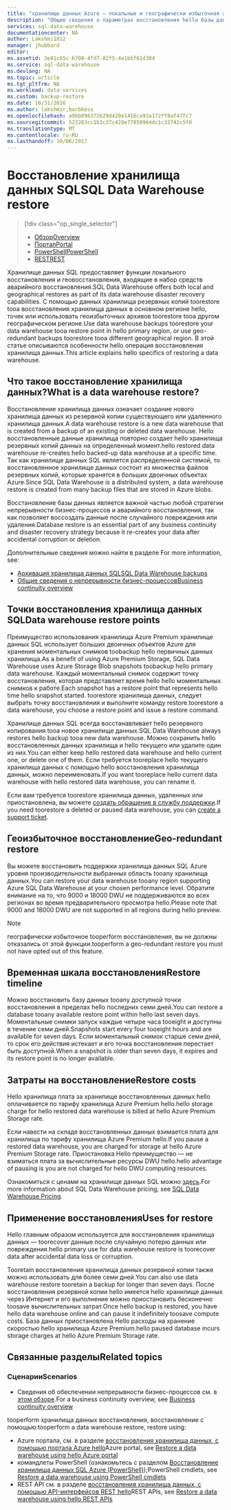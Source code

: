 ```yaml
---
title: "хранилище данных Azure — локальные и географически избыточная aaaRestore | Документы Microsoft"
description: "Общие сведения о параметрах восстановления hello базы данных для восстановления базы данных в хранилище данных SQL Azure."
services: sql-data-warehouse
documentationcenter: NA
author: Lakshmi1812
manager: jhubbard
editor: 
ms.assetid: 3e01c65c-6708-4fd7-82f5-4e1b5f61d304
ms.service: sql-data-warehouse
ms.devlang: NA
ms.topic: article
ms.tgt_pltfrm: NA
ms.workload: data-services
ms.custom: backup-restore
ms.date: 10/31/2016
ms.author: lakshmir;barbkess
ms.openlocfilehash: a96b898372b29d420e1416ca93a172ff8af47fc7
ms.sourcegitcommit: 523283cc1b3c37c428e77850964dc1c33742c5f0
ms.translationtype: MT
ms.contentlocale: ru-RU
ms.lasthandoff: 10/06/2017
---
```

# <a name="sql-data-warehouse-restore"></a><span data-ttu-id="571f2-103">Восстановление хранилища данных SQL</span><span class="sxs-lookup"><span data-stu-id="571f2-103">SQL Data Warehouse restore</span></span>
> [!div class="op_single_selector"]
> * <span data-ttu-id="571f2-104">[Обзор][Overview]</span><span class="sxs-lookup"><span data-stu-id="571f2-104">[Overview][Overview]</span></span>
> * <span data-ttu-id="571f2-105">[Портал][Portal]</span><span class="sxs-lookup"><span data-stu-id="571f2-105">[Portal][Portal]</span></span>
> * <span data-ttu-id="571f2-106">[PowerShell][PowerShell]</span><span class="sxs-lookup"><span data-stu-id="571f2-106">[PowerShell][PowerShell]</span></span>
> * <span data-ttu-id="571f2-107">[REST][REST]</span><span class="sxs-lookup"><span data-stu-id="571f2-107">[REST][REST]</span></span>
> 
> 

<span data-ttu-id="571f2-108">Хранилище данных SQL предоставляет функции локального восстановления и геовосстановления, входящие в набор средств аварийного восстановления.</span><span class="sxs-lookup"><span data-stu-id="571f2-108">SQL Data Warehouse offers both local and geographical restores as part of its data warehouse disaster recovery capabilities.</span></span> <span data-ttu-id="571f2-109">С помощью данных хранилища резервных копий toorestore tooa восстановления хранилища данных в основном регионе hello, точек или использовать геоизбыточных архивов toorestore tooa другом географическом регионе.</span><span class="sxs-lookup"><span data-stu-id="571f2-109">Use data warehouse backups toorestore your data warehouse tooa restore point in hello primary region, or use geo-redundant backups toorestore tooa different geographical region.</span></span> <span data-ttu-id="571f2-110">В этой статье описываются особенности hello операция восстановления хранилища данных.</span><span class="sxs-lookup"><span data-stu-id="571f2-110">This article explains hello specifics of restoring a data warehouse.</span></span>

## <a name="what-is-a-data-warehouse-restore"></a><span data-ttu-id="571f2-111">Что такое восстановление хранилища данных?</span><span class="sxs-lookup"><span data-stu-id="571f2-111">What is a data warehouse restore?</span></span>
<span data-ttu-id="571f2-112">Восстановление хранилища данных означает создание нового хранилища данных из резервной копии существующего или удаленного хранилища данных.</span><span class="sxs-lookup"><span data-stu-id="571f2-112">A data warehouse restore is a new data warehouse that is created from a backup of an existing or deleted data warehouse.</span></span> <span data-ttu-id="571f2-113">Hello восстановленные данные хранилища повторно создает hello хранилища резервных копий данных на определенный момент.</span><span class="sxs-lookup"><span data-stu-id="571f2-113">hello restored data warehouse re-creates hello backed-up data warehouse at a specific time.</span></span> <span data-ttu-id="571f2-114">Так как хранилище данных SQL является распределенной системой, то восстановленное хранилище данных состоит из множества файлов резервных копий, которые хранятся в больших двоичных объектах Azure.</span><span class="sxs-lookup"><span data-stu-id="571f2-114">Since SQL Data Warehouse is a distributed system, a data warehouse restore is created from many backup files that are stored in Azure blobs.</span></span> 

<span data-ttu-id="571f2-115">Восстановление базы данных является важной частью любой стратегии непрерывности бизнес-процессов и аварийного восстановления, так как позволяет воссоздать данные после случайного повреждения или удаления.</span><span class="sxs-lookup"><span data-stu-id="571f2-115">Database restore is an essential part of any business continuity and disaster recovery strategy because it re-creates your data after accidental corruption or deletion.</span></span>

<span data-ttu-id="571f2-116">Дополнительные сведения можно найти в разделе </span><span class="sxs-lookup"><span data-stu-id="571f2-116">For more information, see:</span></span>

* [<span data-ttu-id="571f2-117">Архивация хранилища данных SQL</span><span class="sxs-lookup"><span data-stu-id="571f2-117">SQL Data Warehouse backups</span></span>](sql-data-warehouse-backups.md)
* [<span data-ttu-id="571f2-118">Общие сведения о непрерывности бизнес-процессов</span><span class="sxs-lookup"><span data-stu-id="571f2-118">Business continuity overview</span></span>](../sql-database/sql-database-business-continuity.md)

## <a name="data-warehouse-restore-points"></a><span data-ttu-id="571f2-119">Точки восстановления хранилища данных SQL</span><span class="sxs-lookup"><span data-stu-id="571f2-119">Data warehouse restore points</span></span>
<span data-ttu-id="571f2-120">Преимущество использования хранилища Azure Premium хранилище данных SQL использует больших двоичных объектов Azure для хранения моментальных снимков toobackup hello первичных данных хранилища.</span><span class="sxs-lookup"><span data-stu-id="571f2-120">As a benefit of using Azure Premium Storage, SQL Data Warehouse uses Azure Storage Blob snapshots toobackup hello primary data warehouse.</span></span> <span data-ttu-id="571f2-121">Каждый моментальный снимок содержит точку восстановления, которая представляет время hello hello моментальных снимков к работе.</span><span class="sxs-lookup"><span data-stu-id="571f2-121">Each snapshot has a restore point that represents hello time hello snapshot started.</span></span> <span data-ttu-id="571f2-122">toorestore хранилища данных, следует выбрать точку восстановления и выполните команду restore.</span><span class="sxs-lookup"><span data-stu-id="571f2-122">toorestore a data warehouse, you choose a restore point and issue a restore command.</span></span>  

<span data-ttu-id="571f2-123">Хранилище данных SQL всегда восстанавливает hello резервного копирования tooa новое хранилище данных.</span><span class="sxs-lookup"><span data-stu-id="571f2-123">SQL Data Warehouse always restores hello backup tooa new data warehouse.</span></span> <span data-ttu-id="571f2-124">Можно сохранить hello восстановленных данных хранилища и hello текущего или удалите один из них.</span><span class="sxs-lookup"><span data-stu-id="571f2-124">You can either keep hello restored data warehouse and hello current one, or delete one of them.</span></span> <span data-ttu-id="571f2-125">Если требуется tooreplace hello текущего хранилища данных с помощью hello восстановления хранилища данных, можно переименовать.</span><span class="sxs-lookup"><span data-stu-id="571f2-125">If you want tooreplace hello current data warehouse with hello restored data warehouse, you can rename it.</span></span>

<span data-ttu-id="571f2-126">Если вам требуется toorestore хранилища данных, удаленных или приостановлена, вы можете [создать обращение в службу поддержки](sql-data-warehouse-get-started-create-support-ticket.md).</span><span class="sxs-lookup"><span data-stu-id="571f2-126">If you need toorestore a deleted or paused data warehouse, you can [create a support ticket](sql-data-warehouse-get-started-create-support-ticket.md).</span></span> 

<!-- 
### Can I restore a deleted data warehouse?

Yes, you can restore hello last available restore point.

Yes, for hello next seven calendar days. When you delete a data warehouse, SQL Data Warehouse actually keeps hello data warehouse and its snapshots for seven days just in case you need hello data. After seven days, you won't be able toorestore tooany of hello restore points. -->

## <a name="geo-redundant-restore"></a><span data-ttu-id="571f2-127">Геоизбыточное восстановление</span><span class="sxs-lookup"><span data-stu-id="571f2-127">Geo-redundant restore</span></span>
<span data-ttu-id="571f2-128">Вы можете восстановить поддержки хранилища данных SQL Azure уровня производительности выбранных область tooany хранилища данных.</span><span class="sxs-lookup"><span data-stu-id="571f2-128">You can restore your data warehouse tooany region supporting Azure SQL Data Warehouse at your chosen performance level.</span></span> <span data-ttu-id="571f2-129">Обратите внимание на то, что 9000 и 18000 DWU не поддерживаются во всех регионах во время предварительного просмотра hello.</span><span class="sxs-lookup"><span data-stu-id="571f2-129">Please note that 9000 and 18000 DWU are not supported in all regions during hello preview.</span></span>

> [!NOTE]
> <span data-ttu-id="571f2-130">географически избыточное tooperform восстановления, вы не должны отказались от этой функции.</span><span class="sxs-lookup"><span data-stu-id="571f2-130">tooperform a geo-redundant restore you must not have opted out of this feature.</span></span>
> 
> 

## <a name="restore-timeline"></a><span data-ttu-id="571f2-131">Временная шкала восстановления</span><span class="sxs-lookup"><span data-stu-id="571f2-131">Restore timeline</span></span>
<span data-ttu-id="571f2-132">Можно восстановить базу данных tooany доступной точки восстановления в пределах hello последних семи дней.</span><span class="sxs-lookup"><span data-stu-id="571f2-132">You can restore a database tooany available restore point within hello last seven days.</span></span> <span data-ttu-id="571f2-133">Моментальные снимки запуск каждые четыре часа tooeight и доступны в течение семи дней.</span><span class="sxs-lookup"><span data-stu-id="571f2-133">Snapshots start every four tooeight hours and are available for seven days.</span></span> <span data-ttu-id="571f2-134">Если моментальный снимок старше семи дней, то срок его действия истекает и его точка восстановления перестает быть доступной.</span><span class="sxs-lookup"><span data-stu-id="571f2-134">When a snapshot is older than seven days, it expires and its restore point is no longer available.</span></span>

## <a name="restore-costs"></a><span data-ttu-id="571f2-135">Затраты на восстановление</span><span class="sxs-lookup"><span data-stu-id="571f2-135">Restore costs</span></span>
<span data-ttu-id="571f2-136">Hello хранилища плата за хранилище восстановленных данных hello оплачивается по тарифу хранилища Azure Premium hello.</span><span class="sxs-lookup"><span data-stu-id="571f2-136">hello storage charge for hello restored data warehouse is billed at hello Azure Premium Storage rate.</span></span> 

<span data-ttu-id="571f2-137">Если навести на складе восстановленных данных взимается плата для хранилища по тарифу хранилища Azure Premium hello.</span><span class="sxs-lookup"><span data-stu-id="571f2-137">If you pause a restored data warehouse, you are charged for storage at hello Azure Premium Storage rate.</span></span> <span data-ttu-id="571f2-138">Приостановка Hello преимущество — не взиматься плата за вычислительные ресурсы DWU hello.</span><span class="sxs-lookup"><span data-stu-id="571f2-138">hello advantage of pausing is you are not charged for hello DWU computing resources.</span></span>

<span data-ttu-id="571f2-139">Ознакомиться с ценами на хранилище данных SQL можно [здесь](https://azure.microsoft.com/pricing/details/sql-data-warehouse/).</span><span class="sxs-lookup"><span data-stu-id="571f2-139">For more information about SQL Data Warehouse pricing, see [SQL Data Warehouse Pricing](https://azure.microsoft.com/pricing/details/sql-data-warehouse/).</span></span>

## <a name="uses-for-restore"></a><span data-ttu-id="571f2-140">Применение восстановления</span><span class="sxs-lookup"><span data-stu-id="571f2-140">Uses for restore</span></span>
<span data-ttu-id="571f2-141">Hello главным образом используется для восстановления хранилища данных — toorecover данные после случайную потерю данных или повреждения.</span><span class="sxs-lookup"><span data-stu-id="571f2-141">hello primary use for data warehouse restore is toorecover data after accidental data loss or corruption.</span></span>

<span data-ttu-id="571f2-142">Tooretain восстановления хранилища данных резервной копии также можно использовать для более семи дней.</span><span class="sxs-lookup"><span data-stu-id="571f2-142">You can also use data warehouse restore tooretain a backup for longer than seven days.</span></span> <span data-ttu-id="571f2-143">После восстановления резервной копии hello имеется hello хранилище данных через Интернет и его выполнение можно приостановить бесконечно toosave вычислительных затрат.</span><span class="sxs-lookup"><span data-stu-id="571f2-143">Once hello backup is restored, you have hello data warehouse online and can pause it indefinitely toosave compute costs.</span></span> <span data-ttu-id="571f2-144">База данных приостановлена Hello расходы на хранение скоростью hello хранилища Azure Premium.</span><span class="sxs-lookup"><span data-stu-id="571f2-144">hello paused database incurs storage charges at hello Azure Premium Storage rate.</span></span> 

## <a name="related-topics"></a><span data-ttu-id="571f2-145">Связанные разделы</span><span class="sxs-lookup"><span data-stu-id="571f2-145">Related topics</span></span>
### <a name="scenarios"></a><span data-ttu-id="571f2-146">Сценарии</span><span class="sxs-lookup"><span data-stu-id="571f2-146">Scenarios</span></span>
* <span data-ttu-id="571f2-147">Сведения об обеспечении непрерывности бизнес-процессов см. в [этом обзоре](../sql-database/sql-database-business-continuity.md).</span><span class="sxs-lookup"><span data-stu-id="571f2-147">For a business continuity overview, see [Business continuity overview](../sql-database/sql-database-business-continuity.md)</span></span>

<!-- ### Tasks -->

<span data-ttu-id="571f2-148">tooperform хранилища данных восстановления, восстановление с помощью:</span><span class="sxs-lookup"><span data-stu-id="571f2-148">tooperform a data warehouse restore, restore using:</span></span>

* <span data-ttu-id="571f2-149">Azure портала, см. в разделе [восстановления хранилища данных, с помощью портала Azure hello](sql-data-warehouse-restore-database-portal.md)</span><span class="sxs-lookup"><span data-stu-id="571f2-149">Azure portal, see [Restore a data warehouse using hello Azure portal](sql-data-warehouse-restore-database-portal.md)</span></span>
* <span data-ttu-id="571f2-150">командлеты PowerShell (ознакомьтесь с разделом [Восстановление хранилища данных SQL Azure (PowerShell)](sql-data-warehouse-restore-database-powershell.md));</span><span class="sxs-lookup"><span data-stu-id="571f2-150">PowerShell cmdlets, see [Restore a data warehouse using PowerShell cmdlets](sql-data-warehouse-restore-database-powershell.md)</span></span>
* <span data-ttu-id="571f2-151">REST API см. в разделе [восстановления хранилища данных, с помощью API-интерфейсов REST hello](sql-data-warehouse-restore-database-rest-api.md)</span><span class="sxs-lookup"><span data-stu-id="571f2-151">REST APIs, see [Restore a data warehouse using hello REST APIs](sql-data-warehouse-restore-database-rest-api.md)</span></span>

<!-- ### Tutorials -->

<!--Image references-->

<!--Article references-->
[Azure SQL Database business continuity overview]: ../sql-database/sql-database-business-continuity.md
[Overview]: ./sql-data-warehouse-restore-database-overview.md
[Portal]: ./sql-data-warehouse-restore-database-portal.md
[PowerShell]: ./sql-data-warehouse-restore-database-powershell.md
[REST]: ./sql-data-warehouse-restore-database-rest-api.md

<!--MSDN references-->


<!--Other Web references-->
